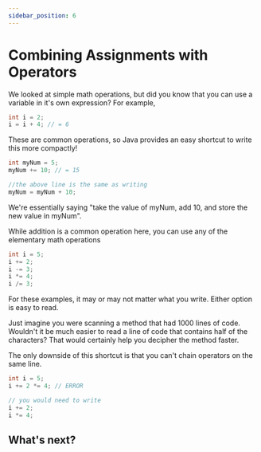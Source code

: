 ```yaml
---
sidebar_position: 6
---
```


# Combining Assignments with Operators

We looked at simple math operations, but did you know that you can use a variable in it's own expression? For example,

```java
int i = 2;
i = i + 4; // = 6
```

These are common operations, so Java provides an easy shortcut to write this more compactly!

```java
int myNum = 5;
myNum += 10; // = 15

//the above line is the same as writing
myNum = myNum + 10;
```

We're essentially saying "take the value of myNum, add 10, and store the new value in myNum".

While addition is a common operation here, you can use any of the elementary math operations

```java
int i = 5;
i += 2;
i -= 3;
i *= 4;
i /= 3;
```

For these examples, it may or may not matter what you write. Either option is easy to read. 

Just imagine you were scanning a method that had 1000 lines of code. Wouldn't it be much easier to read a line of code that contains half of the characters? That would certainly help you decipher the method faster.

The only downside of this shortcut is that you can't chain operators on the same line.

```java
int i = 5;
i += 2 *= 4; // ERROR

// you would need to write
i += 2;
i *= 4;
```

## What's next?

